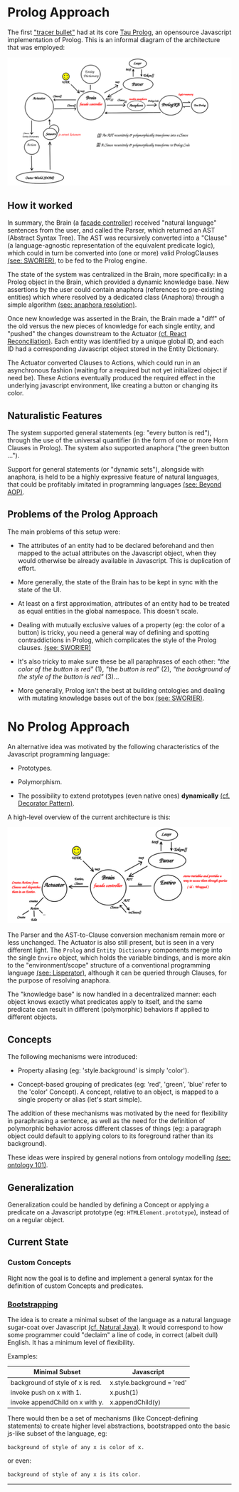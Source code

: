 # Prolog Approach

The first ["tracer bullet"](./quotes.md#tracer-bullets) had at its core [Tau Prolog](./quotes.md#tau-prolog), an opensource Javascript implementation of Prolog. This is an informal diagram of the architecture that was employed:

![old architecture](../res/old-architecture.png)

## How it worked

In summary, the Brain (a [facade controller](./quotes.md#facade-sw-design-pattern)) received "natural language" sentences from the user, and called the Parser, which returned an AST (Abstract Syntax Tree). The AST was recursively converted into a "Clause" (a language-agnostic representation of the equivalent predicate logic), which could in turn be converted into (one or more) valid PrologClauses [(see: SWORIER)](./quotes.md#sworier-paper), to be fed to the Prolog engine.

The state of the system was centralized in the Brain, more specifically: in a Prolog object in the Brain, which provided a dynamic knowledge base. New assertions by the user could contain anaphora (references to pre-existing entities) which where resolved by a dedicated class (Anaphora) through a simple algorithm [(see: anaphora resolution)](./quotes.md#anaphora-resolution-algorithm).


Once new knowledge was asserted in the Brain, the Brain made a "diff" of the old versus the new pieces of knowledge for each single entity, and "pushed" the changes downstream to the Actuator [(cf. React Reconciliation)](./quotes.md#react-reconciliation). Each entity was identified by a unique global ID, and each ID had a corresponding Javascript object stored in the Entity Dictionary.


The Actuator converted Clauses to Actions, which could run in an asynchronous fashion (waiting for a required but not yet initialized object if need be). These Actions eventually produced the required effect in the underlying javascript environment, like creating a button or changing its color.


## Naturalistic Features

The system supported general statements (eg: "every button is red"), through the use of the universal quantifier (in the form of one or more Horn Clauses in Prolog). The system also supported anaphora ("the green button ...").

Support for general statements (or "dynamic sets"), alongside with anaphora, is held to be a highly expressive feature of natural languages, that could be profitably imitated in programming languages [(see: Beyond AOP)](./quotes.md#beyond-aop).

## Problems of the Prolog Approach
The main problems of this setup were:

* The attributes of an entity had to be declared beforehand and then mapped to the actual attributes on the Javascript object, when they would otherwise be already available in Javascript. This is duplication of effort.

* More generally, the state of the Brain has to be kept in sync with the state of the UI.

* At least on a first approximation, attributes of an entity had to be treated as equal entities in the global namespace. This doesn't scale.

* Dealing with mutually exclusive values of a property (eg: the color of a button) is tricky, you need a general way of defining and spotting contraddictions in Prolog, which complicates the style of the Prolog clauses. [(see: SWORIER)](./quotes.md#sworier-dealing-with-contraddictions)

* It's also tricky to make sure these be all paraphrases of each other: _"the color of the button is red"_ (1), _"the button is red"_ (2), _"the background of the style of the button is red"_ (3)...

* More generally, Prolog isn't the best at building ontologies and dealing with mutating knowledge bases out of the box [(see: SWORIER)](./quotes.md#sworier-paper).

# No Prolog Approach

An alternative idea was motivated by the following characteristics of the Javascript programming language:

* Prototypes.

* Polymorphism.

* The possibility to extend prototypes (even native ones) **dynamically** [(cf. Decorator Pattern)](./quotes.md#decorator-pattern).

A high-level overview of the current architecture is this:

![new architecture](../res/architecture.png)

The Parser and the AST-to-Clause conversion mechanism remain more or less unchanged. The Actuator is also still present, but is seen in a very different light. The `Prolog` and `Entity Dictionary` components merge into the single `Enviro` object, which holds the variable bindings, and is more akin to the "environment/scope" structure of a conventional programming language [(see: Lisperator)](./quotes.md#lisperator), although it can be queried through Clauses, for the purpose of resolving anaphora.

The "knowledge base" is now handled in a decentralized manner: each object knows exactly what predicates apply to itself, and the same predicate can result in different (polymorphic) behaviors if applied to different objects.

## Concepts

The following mechanisms were introduced:

* Property aliasing (eg: 'style.background' is simply 'color').

* Concept-based grouping of predicates (eg: 'red', 'green', 'blue' refer to the 'color' Concept). A concept, relative to an object, is mapped to a single property or alias (let's start simple).

The addition of these mechanisms was motivated by the need for flexibility in paraphrasing a sentence, as well as the need for the definition of polymorphic behavior across different classes of things (eg: a paragraph object could default to applying colors to its foreground rather than its background).

These ideas were inspired by general notions from ontology modelling [(see: ontology 101)](./quotes.md#ontology).


## Generalization

Generalization could be handled by defining a Concept or applying a predicate on a Javascript prototype (eg: `HTMLElement.prototype`), instead of on a regular object.

## Current State


### Custom Concepts

Right now the goal is to define and implement a general syntax for the definition of custom Concepts and predicates.

### [Bootstrapping](./quotes.md#bootstrapping)

The idea is to create a minimal subset of the language as a natural language sugar-coat over Javascript [(cf. Natural Java)](./quotes.md#natural-java-paper). It would correspond to how some programmer could "declaim" a line of code, in correct (albeit dull) English. It has a minimum level of flexibility.


Examples:

| Minimal Subset     | Javascript |
| ----------- | ----------- |
| background of style of x is red.       | x.style.background = 'red'    |
| invoke push on x with 1.  | x.push(1)      |
|invoke appendChild on x with y. | x.appendChild(y) |

There would then be a set of mechanisms (like Concept-defining statements) to create higher level abstractions, bootstrapped onto the basic js-like subset of the language, eg:

```
background of style of any x is color of x.
```

or even:

```
background of style of any x is its color.
```

-----------------------------------------------------------